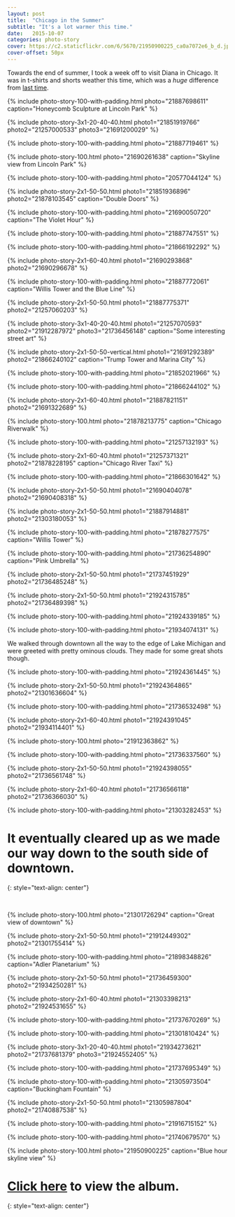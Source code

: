 ```yaml
---
layout: post
title:  "Chicago in the Summer"
subtitle: "It's a lot warmer this time."
date:   2015-10-07
categories: photo-story
cover: https://c2.staticflickr.com/6/5670/21950900225_ca0a7072e6_b_d.jpg
cover-offset: 50px
---
```


Towards the end of summer, I took a week off to visit Diana in Chicago.  It was in t-shirts and shorts weather this time, which was a *huge* difference from [last time](/posts/downtown-chicago/). 

{% include photo-story-100-with-padding.html photo="21887698611" caption="Honeycomb Sculpture at Lincoln Park" %}

{% include photo-story-3x1-20-40-40.html photo1="21851919766" photo2="21257000533" photo3="21691200029" %}

{% include photo-story-100-with-padding.html photo="21887719461" %}

{% include photo-story-100.html photo="21690261638" caption="Skyline view from Lincoln Park" %}

{% include photo-story-100-with-padding.html photo="20577044124" %}

{% include photo-story-2x1-50-50.html photo1="21851936896" photo2="21878103545" caption="Double Doors" %}

{% include photo-story-100-with-padding.html photo="21690050720" caption="The Violet Hour" %}

{% include photo-story-100-with-padding.html photo="21887747551" %}

{% include photo-story-100-with-padding.html photo="21866192292" %}

{% include photo-story-2x1-60-40.html photo1="21690293868" photo2="21690296678" %}

{% include photo-story-100-with-padding.html photo="21887772061" caption="Willis Tower and the Blue Line" %}

{% include photo-story-2x1-50-50.html photo1="21887775371" photo2="21257060203" %}

<div class="img-section-divider"></div>

{% include photo-story-3x1-40-20-40.html photo1="21257070593" photo2="21912287972" photo3="21736456148" caption="Some interesting street art" %}

<div class="img-section-divider"></div>

{% include photo-story-2x1-50-50-vertical.html photo1="21691292389" photo2="21866240102" caption="Trump Tower and Marina City" %}

{% include photo-story-100-with-padding.html photo="21852021966" %}

{% include photo-story-100-with-padding.html photo="21866244102" %}

{% include photo-story-2x1-60-40.html photo1="21887821151" photo2="21691322689" %}

{% include photo-story-100.html photo="21878213775" caption="Chicago Riverwalk" %}

{% include photo-story-100-with-padding.html photo="21257132193" %}

{% include photo-story-2x1-60-40.html photo1="21257371321" photo2="21878228195" caption="Chicago River Taxi" %}

{% include photo-story-100-with-padding.html photo="21866301642" %}

{% include photo-story-2x1-50-50.html photo1="21690404078" photo2="21690408318" %}

{% include photo-story-2x1-50-50.html photo1="21887914881" photo2="21303180053" %}

{% include photo-story-100-with-padding.html photo="21878277575" caption="Willis Tower" %}

<div class="img-section-divider"></div>

{% include photo-story-100-with-padding.html photo="21736254890" caption="Pink Umbrella" %}

{% include photo-story-2x1-50-50.html photo1="21737451929" photo2="21736485248" %}

{% include photo-story-2x1-50-50.html photo1="21924315785" photo2="21736489398" %}

{% include photo-story-100-with-padding.html photo="21924339185" %}

{% include photo-story-100-with-padding.html photo="21934074131" %}

<div class="img-section-divider"></div>

We walked through downtown all the way to the edge of Lake Michigan and were greeted with pretty ominous clouds.  They made for some great shots though.

{% include photo-story-100-with-padding.html photo="21924361445" %}

{% include photo-story-2x1-50-50.html photo1="21924364865" photo2="21301636604" %}

{% include photo-story-100-with-padding.html photo="21736532498" %}

{% include photo-story-2x1-60-40.html photo1="21924391045" photo2="21934114401" %}

{% include photo-story-100.html photo="21912363862" %}

{% include photo-story-100-with-padding.html photo="21736337560" %}

{% include photo-story-2x1-50-50.html photo1="21924398055" photo2="21736561748" %}

{% include photo-story-2x1-60-40.html photo1="21736566118" photo2="21736366030" %}

{% include photo-story-100-with-padding.html photo="21303282453" %}

<div class="img-section-divider"></div>

It eventually cleared up as we made our way down to the south side of downtown.
===
{: style="text-align: center"}

<br>

{% include photo-story-100.html photo="21301726294" caption="Great view of downtown" %}

{% include photo-story-2x1-50-50.html photo1="21912449302" photo2="21301755414" %}

{% include photo-story-100-with-padding.html photo="21898348826" caption="Adler Planetarium" %}

{% include photo-story-2x1-50-50.html photo1="21736459300" photo2="21934250281" %}

{% include photo-story-2x1-60-40.html photo1="21303398213" photo2="21924531655" %}

{% include photo-story-100-with-padding.html photo="21737670269" %}

{% include photo-story-100-with-padding.html photo="21301810424" %}

{% include photo-story-3x1-20-40-40.html photo1="21934273621" photo2="21737681379" photo3="21924552405" %}

{% include photo-story-100-with-padding.html photo="21737695349" %}

{% include photo-story-100-with-padding.html photo="21305973504" caption="Buckingham Fountain" %}

{% include photo-story-2x1-50-50.html photo1="21305987804" photo2="21740887538" %}

{% include photo-story-100-with-padding.html photo="21916715152" %}

{% include photo-story-100-with-padding.html photo="21740679570" %}

{% include photo-story-100.html photo="21950900225" caption="Blue hour skyline view" %}

<div class="img-section-divider"></div>

[Click here](https://www.flickr.com/photos/wyattlam/albums/72157658863320849) to view the album.
====
{: style="text-align: center"}
